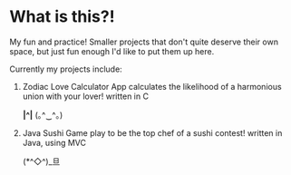 # What is this?!

My fun and practice! Smaller projects that don't quite deserve their own space, but just fun enough I'd like to put 
them up here.

Currently my projects include:

1) Zodiac Love Calculator App
    calculates the likelihood of a harmonious union with your lover!
    written in C

     __|^|__
     (｡^‿^｡)

2) Java Sushi Game
    play to be the top chef of a sushi contest! 
    written in Java, using MVC
    
    (*^◇^)_旦
